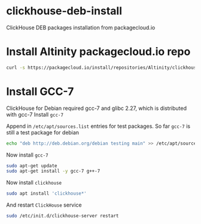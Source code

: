 # clickhouse-deb-install

ClickHouse DEB packages installation from packagecloud.io

# Install Altinity packagecloud.io repo
```bash
curl -s https://packagecloud.io/install/repositories/Altinity/clickhouse/script.deb.sh | sudo bash
```

# Install GCC-7

ClickHouse for Debian required gcc-7 and glibc 2.27, which is distributed with gcc-7
Install `gcc-7`

Append in `/etc/apt/sources.list` entries for test packages. So far `gcc-7` is still a test package for debian

```bash
echo "deb http://deb.debian.org/debian testing main" >> /etc/apt/sources.list

```

Now install `gcc-7`

```bash
sudo apt-get update
sudo apt-get install -y gcc-7 g++-7
```

Now install `clickhouse`

```bash
sudo apt install 'clickhouse*'
```


And restart `ClickHouse` service

```bash
sudo /etc/init.d/clickhouse-server restart
```

